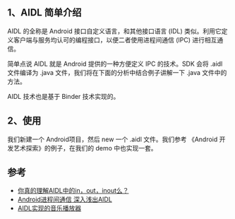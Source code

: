 ## 1、AIDL 简单介绍

AIDL 的全称是 Android 接口自定义语言，和其他接口语言 (IDL) 类似。利用它定义客户端与服务均认可的编程接口，以便二者使用进程间通信 (IPC) 进行相互通信。

简单点说 AIDL 就是 Android 提供的一种方便定义 IPC 的技术。SDK 会将 .aidl 文件编译为 .java 文件，我们将在下面的分析中结合例子讲解一下 .java 文件中的方法。

AIDL 技术也是基于 Binder 技术实现的。

## 2、使用

我们新建一个 Android项目，然后 new 一个 .aidl 文件。我们参考 《Android 开发艺术探索》的例子，在我们的 demo 中也实现一套。


## 参考

- [你真的理解AIDL中的in，out，inout么？](https://www.jianshu.com/p/ddbb40c7a251)
- [Android进程间通信 深入浅出AIDL](https://zhuanlan.zhihu.com/p/338093696)
- [AIDL实现的音乐播放器](https://github.com/naman14/Timber)


